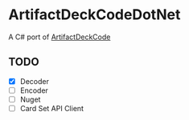 # ArtifactDeckCodeDotNet

A C# port of [ArtifactDeckCode](https://github.com/ValveSoftware/ArtifactDeckCode)

## TODO

- [x] Decoder
- [ ] Encoder
- [ ] Nuget
- [ ] Card Set API Client
